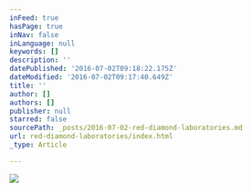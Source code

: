 ```yaml
---
inFeed: true
hasPage: true
inNav: false
inLanguage: null
keywords: []
description: ''
datePublished: '2016-07-02T09:18:22.175Z'
dateModified: '2016-07-02T09:17:40.649Z'
title: ''
author: []
authors: []
publisher: null
starred: false
sourcePath: _posts/2016-07-02-red-diamond-laboratories.md
url: red-diamond-laboratories/index.html
_type: Article

---
```

![](https://the-grid-user-content.s3-us-west-2.amazonaws.com/55f29594-1f9e-4e23-98af-877fbfa6692d.png)